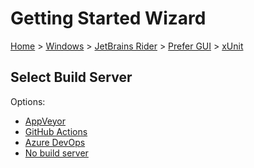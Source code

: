 # Getting Started Wizard

[Home](/docs/wiz/readme.md) > [Windows](Windows.md) > [JetBrains Rider](Windows_Rider.md) > [Prefer GUI](Windows_Rider_Gui.md) > [xUnit](Windows_Rider_Gui_xUnit.md)

## Select Build Server

Options:
 * [AppVeyor](Windows_Rider_Gui_xUnit_AppVeyor.md)
 * [GitHub Actions](Windows_Rider_Gui_xUnit_GitHubActions.md)
 * [Azure DevOps](Windows_Rider_Gui_xUnit_AzureDevOps.md)
 * [No build server](Windows_Rider_Gui_xUnit_None.md)
